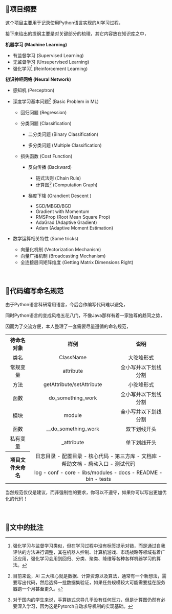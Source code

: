 ## :microscope:项目纲要

这个项目主要用于记录使用Python语言实现的AI学习过程，

接下来给出的提纲主要是对关键部分的梳理，其它内容放在知识库之中，

**机器学习 (Machine Learning)**

- 有监督学习 (Supervised Learning)
- 无监督学习 (Unsupervised Learning)
- 强化学习[^1] (Reinforcement Learning)

**初识神经网络 (Neural Network)**

- 感知机 (Perceptron)

- 深度学习基本问题[^2] (Basic Problem in ML)
  - 回归问题 (Regression)

  - 分类问题 (Classification)
    - 二分类问题 (Binary Classification)

    - 多分类问题 (Multiple Classification)


   - 损失函数 (Cost Function)

        - 反向传播 (Backward)

             - 链式法则 (Chain Rule)
          - 计算图[^3] (Computation Graph)
        - 梯度下降 (Grandient Descent )

             - SGD/MBGD/BGD
             - Gradient with Momentum
             - RMSProp (Root Mean Square Prop)
             - AdaGrad (Adaptive Gradient)
             - Adam (Adaptive Moment Estimation)
- 数学运算相关特性 (Some tricks)

  - 向量化机制 (Vectorization Mechanism)
  - 向量广播机制 (Broadcasting Mechanism)
  - 全连接层间矩阵维度 (Getting Matrix Dimensions Right)

　



## :hammer:代码编写命名规范

由于Python语言科研常用语言，今后合作编写代码难以避免，

同时Python语言的变成风格五花八门，不像Java那样有着一家独尊的趋同之势，

因而为了交流方便，本人整理了一套需要尽量遵循的命名规范，

<table  align="center">
    <tr>
        <th align="center" valign="middle">待命名对象</th>
        <th align="center" valign="middle">样例</th>
        <th align="center" valign="middle">说明</th>
    </tr>
    <tr>
        <td align="center" valign="middle">类名</td>
        <td align="center" valign="middle">ClassName</td>
        <td align="center" valign="middle">大驼峰形式</td>
    </tr>
    <tr>
        <td align="center" valign="middle">常规变量</td>
        <td align="center" valign="middle">attribute</td>
        <td align="center" valign="middle">全小写并以下划线分割</td>
    </tr>
    <tr>
        <td align="center" valign="middle">方法</td>
        <td align="center" valign="middle">getAttribute/setAttribute</td>
        <td align="center" valign="middle">小驼峰形式</td>
    </tr>
    <tr>
        <td align="center" valign="middle">函数</td>
        <td align="center" valign="middle">do_something_work</td>
        <td align="center" valign="middle">全小写并以下划线分割</td>
    </tr>
     <tr>
        <td align="center" valign="middle">模块</td>
        <td align="center" valign="middle">module</td>
        <td align="center" valign="middle">全小写并以下划线分割</td>
    </tr>
    <tr>
        <td align="center" valign="middle">函数</td>
        <td align="center" valign="middle">__do_something_work</td>
        <td align="center" valign="middle">双下划线开头</td>
    </tr>
    <tr>
        <td align="center" valign="middle">私有变量</td>
        <td align="center" valign="middle">_attribute</td>
        <td align="center" valign="middle">单下划线开头</td>
    </tr>
    <tr>
        <th rowspan="2" align="center" valign="middle">项目文件夹命名</th>
        <td colspan="3" align="center" valign="middle">日志目录 - 配置目录 - 核心代码 - 第三方库 - 文档库 - 帮助文档 - 启动入口 - 测试代码</td>
    </tr>
    <tr>
        <td colspan="3" align="center" valign="middle">log - conf - core - libs/modules - docs - README - bin - tests</td>
    </tr>
</table>

当然规范仅仅是建议，而非强制性的要求，你可以不遵守，如果你可以写出更加优化的代码！







　

## :page_with_curl:文中的批注

[^1]: 强化学习与监督学习类似，但在学习过程中没有标签提示对错，而是通过自我评估的方法进行调整，其在机器人控制、计算机游戏、市场战略等领域有着广泛应用，强化学习会用到回归、分类、聚类、降维等各种各样机器学习的算法。
[^2]: 目前来说，AI 三大核心就是数据、计算资源以及算法，通常有一个新想法，需要写出代码，然后选择一批数据集验证，如果任务规模较大可能需要挂在服务器跑一个月甚至更久。
[^3]: 对于国内的学生来说，手算链式求导几乎没有任何压力，但是计算图仍然有必要深入学习，因为这是Pytorch自动求导机制的实现基础。

